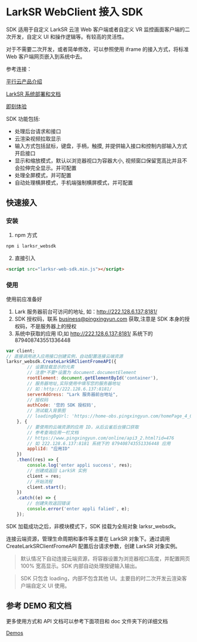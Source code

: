 # LarkSR WebClient 接入 SDK

SDK 适用于自定义 LarkSR 云渲 Web 客户端或者自定义 VR 监控画面客户端的二次开发，自定义 UI 和操作逻辑等。有较高的灵活性。

对于不需要二次开发，或者简单修改，可以参照使用 iframe 的接入方式，将标准 Web 客户端网页嵌入到系统中去。

参考连接：

[平行云产品介绍](https://www.pingxingyun.com/index.html)

[LarkSR 系统部署和文档](https://www.pingxingyun.com/devCenter.html)

[即刻体验](https://www.pingxingyun.com/experience/experience.html)

SDK 功能包括:

* 处理后台请求和接口
* 云渲染视频拉取显示
* 输入方式包括鼠标，键盘，手柄，触摸, 并提供输入接口和控制内部输入方式开启接口
* 显示和缩放模式，默认以浏览器视口为容器大小, 视频窗口保留宽高比并且不会拉伸完全显示。并可配置
* 处理全屏模式，并可配置
* 自动处理横屏模式，手机端强制横屏模式，并可配置

## 快速接入

### 安装

1. npm 方式

```cmd
npm i larksr_websdk
```

2. 直接引入

```html
<script src="larksr-web-sdk.min.js"></script>
```

### 使用

使用前应准备好

1. Lark 服务器前台可访问的地址, 如：http://222.128.6.137:8181/
2. SDK 授权码，联系 business@pingxingyun.com 获取,注意是 SDK 本身的授权码，不是服务器上的授权
3. 系统中获取的应用 ID,如 http://222.128.6.137:8181/ 系统下的 879408743551336448

```javascript
var client;
// 直接调用进入应用接口创建实例，自动配置连接云端资源
larksr_websdk.CreateLarkSRClientFromeAPI({
        // 设置挂载显示的元素
        // 注意*不要*设置为 document.documentElement
        rootElement: document.getElementById('container'),
        // 服务器地址,实际使用中填写您的服务器地址
        // 如：http://222.128.6.137:8181/
        serverAddress: "Lark 服务器前台地址",
        // 授权码
        authCode: '您的 SDK 授权码',
        // 测试载入背景图
        // loadingBgUrl: 'https://home-obs.pingxingyun.com/homePage_4_0/bg.jpg',
    }, {
        // 要使用的云端资源的应用 ID，从后云雀后台接口获取
        // 参考查询应用一栏文档
        // https://www.pingxingyun.com/online/api3_2.html?id=476
        // 如 222.128.6.137:8181 系统下的 879408743551336448 应用
        appliId: "应用ID"
    })
    .then((res) => {
        console.log('enter appli success', res);
        // 创建成返回 LarkSR 实例
        client = res;
        // 开始流程
        client.start();
    })
    .catch((e) => {
        // 创建失败返回错误
        console.error('enter appli falied', e);
    });
```

SDK 加载成功之后，非模块模式下，SDK 挂载为全局对象 larksr_websdk。

连接云端资源，管理生命周期和事件等主要在 LarkSR 对象下。通过调用 CreateLarkSRClientFromeAPI 配置后台请求参数，创建 LarkSR 对象实例。

> 默认情况下自动连接云端资源，将容器设置为浏览器视口高度，并配置网页 100% 宽高显示。SDK 内部自动处理按键输入输出。

> SDK 只包含 loading，内部不包含其他 UI。主要目的时二次开发云渲染客户端自定义 UI 使用。

## 参考 DEMO 和文档

更多使用方式和 API 文档可以参考下面项目和 doc 文件夹下的详细文档

[Demos](https://github.com/pingxingyun/lark_sr_websdk_demos)
